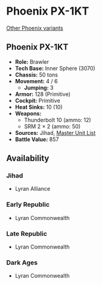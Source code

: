 # Phoenix PX-1KT

[Other Phoenix variants](../phoenix.md)

## Phoenix PX-1KT
- **Role:** Brawler
- **Tech Base:** Inner Sphere (3070)
- **Chassis:** 50 tons
- **Movement:** 4 / 6
  - **Jumping:** 3
- **Armor:** 128 (Primitive)
- **Cockpit:** Primitive
- **Heat Sinks:** 10 (10)
- **Weapons:**
  - Thunderbolt 10 (ammo: 12)
  - SRM 2 × 2 (ammo: 50)
- **Sources:** Jihad, [Master Unit List](http://masterunitlist.info/Unit/Details/7470/phoenix-px-1kt)
- **Battle Value:** 857

## Availability

### Jihad
- Lyran Alliance

### Early Republic
- Lyran Commonwealth

### Late Republic
- Lyran Commonwealth

### Dark Ages
- Lyran Commonwealth

